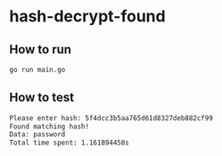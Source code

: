 # hash-decrypt-found

## How to run
```bash
go run main.go

```
## How to test
```bash
Please enter hash: 5f4dcc3b5aa765d61d8327deb882cf99
Found matching hash!
Data: password
Total time spent: 1.161894458s

```